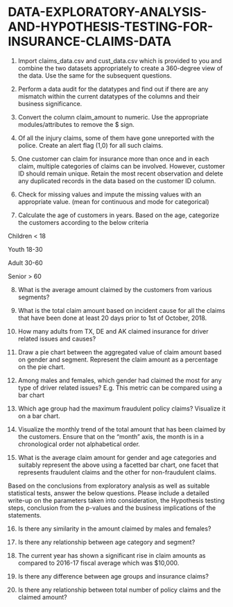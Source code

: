 # DATA-EXPLORATORY-ANALYSIS-AND-HYPOTHESIS-TESTING-FOR-INSURANCE-CLAIMS-DATA

1. Import claims_data.csv and cust_data.csv which is provided to you and
combine the two datasets appropriately to create a 360-degree view of
the data. Use the same for the subsequent questions.

2. Perform a data audit for the datatypes and find out if there are any
mismatch within the current datatypes of the columns and their
business significance.

3. Convert the column claim_amount to numeric. Use the appropriate
modules/attributes to remove the $ sign.

4. Of all the injury claims, some of them have gone unreported with the
police. Create an alert flag (1,0) for all such claims.

5. One customer can claim for insurance more than once and in each claim,
multiple categories of claims can be involved. However, customer ID
should remain unique.
Retain the most recent observation and delete any duplicated records in
the data based on the customer ID column.

6. Check for missing values and impute the missing values with an
appropriate value. (mean for continuous and mode for categorical)

7. Calculate the age of customers in years. Based on the age, categorize the
customers according to the below criteria

Children < 18

Youth 18-30

Adult 30-60

Senior > 60

8. What is the average amount claimed by the customers from various
segments?

9. What is the total claim amount based on incident cause for all the claims
that have been done at least 20 days prior to 1st of October, 2018.

10. How many adults from TX, DE and AK claimed insurance for driver
related issues and causes?

11. Draw a pie chart between the aggregated value of claim amount based
on gender and segment. Represent the claim amount as a percentage on
the pie chart.


12. Among males and females, which gender had claimed the most for any
type of driver related issues? E.g. This metric can be compared using a
bar chart

13. Which age group had the maximum fraudulent policy claims? Visualize
it on a bar chart.

14. Visualize the monthly trend of the total amount that has been claimed
by the customers. Ensure that on the “month” axis, the month is in a
chronological order not alphabetical order.

15. What is the average claim amount for gender and age categories and
suitably represent the above using a facetted bar chart, one facet that
represents fraudulent claims and the other for non-fraudulent claims.



Based on the conclusions from exploratory analysis as well as suitable
statistical tests, answer the below questions. Please include a detailed
write-up on the parameters taken into consideration, the Hypothesis
testing steps, conclusion from the p-values and the business implications of
the statements.

16. Is there any similarity in the amount claimed by males and females?

17. Is there any relationship between age category and segment?

18. The current year has shown a significant rise in claim amounts as
compared to 2016-17 fiscal average which was $10,000.

19. Is there any difference between age groups and insurance claims?

20. Is there any relationship between total number of policy claims and the
claimed amount?
